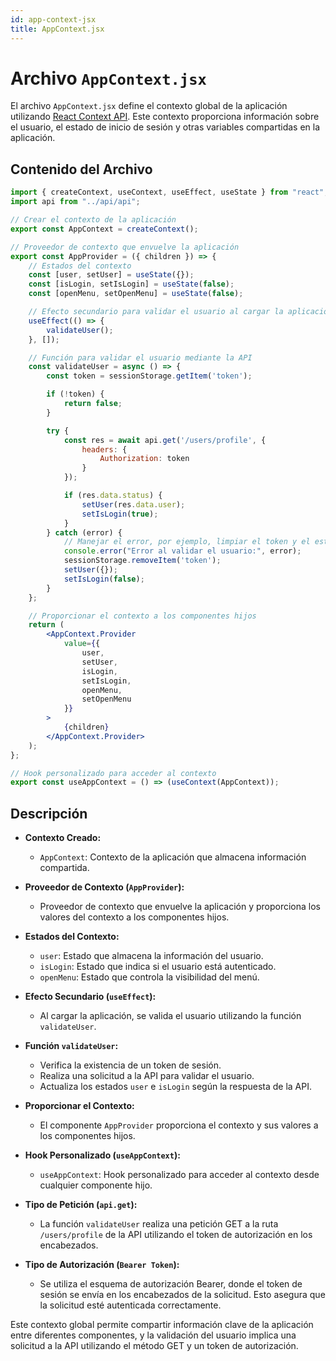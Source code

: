 ```yaml
---
id: app-context-jsx
title: AppContext.jsx
---
```


# Archivo `AppContext.jsx`

El archivo `AppContext.jsx` define el contexto global de la aplicación utilizando [React Context API](https://react.dev/reference/react/createContext). Este contexto proporciona información sobre el usuario, el estado de inicio de sesión y otras variables compartidas en la aplicación.

## Contenido del Archivo

```jsx
import { createContext, useContext, useEffect, useState } from "react";
import api from "../api/api";

// Crear el contexto de la aplicación
export const AppContext = createContext();

// Proveedor de contexto que envuelve la aplicación
export const AppProvider = ({ children }) => {
    // Estados del contexto
    const [user, setUser] = useState({});
    const [isLogin, setIsLogin] = useState(false);
    const [openMenu, setOpenMenu] = useState(false);

    // Efecto secundario para validar el usuario al cargar la aplicación
    useEffect(() => {
        validateUser();
    }, []);

    // Función para validar el usuario mediante la API
    const validateUser = async () => {
        const token = sessionStorage.getItem('token');

        if (!token) {
            return false;
        }

        try {
            const res = await api.get('/users/profile', {
                headers: {
                    Authorization: token
                }
            });

            if (res.data.status) {
                setUser(res.data.user);
                setIsLogin(true);
            }
        } catch (error) {
            // Manejar el error, por ejemplo, limpiar el token y el estado de inicio de sesión
            console.error("Error al validar el usuario:", error);
            sessionStorage.removeItem('token');
            setUser({});
            setIsLogin(false);
        }
    };

    // Proporcionar el contexto a los componentes hijos
    return (
        <AppContext.Provider
            value={{
                user,
                setUser,
                isLogin,
                setIsLogin,
                openMenu,
                setOpenMenu
            }}
        >
            {children}
        </AppContext.Provider>
    );
};

// Hook personalizado para acceder al contexto
export const useAppContext = () => (useContext(AppContext));
```

## Descripción

- **Contexto Creado:**
  - `AppContext`: Contexto de la aplicación que almacena información compartida.

- **Proveedor de Contexto (`AppProvider`):**
  - Proveedor de contexto que envuelve la aplicación y proporciona los valores del contexto a los componentes hijos.

- **Estados del Contexto:**
  - `user`: Estado que almacena la información del usuario.
  - `isLogin`: Estado que indica si el usuario está autenticado.
  - `openMenu`: Estado que controla la visibilidad del menú.

- **Efecto Secundario (`useEffect`):**
  - Al cargar la aplicación, se valida el usuario utilizando la función `validateUser`.

- **Función `validateUser`:**
  - Verifica la existencia de un token de sesión.
  - Realiza una solicitud a la API para validar el usuario.
  - Actualiza los estados `user` e `isLogin` según la respuesta de la API.

- **Proporcionar el Contexto:**
  - El componente `AppProvider` proporciona el contexto y sus valores a los componentes hijos.

- **Hook Personalizado (`useAppContext`):**
  - `useAppContext`: Hook personalizado para acceder al contexto desde cualquier componente hijo.

- **Tipo de Petición (`api.get`):**
  - La función `validateUser` realiza una petición GET a la ruta `/users/profile` de la API utilizando el token de autorización en los encabezados.

- **Tipo de Autorización (`Bearer Token`):**
  - Se utiliza el esquema de autorización Bearer, donde el token de sesión se envía en los encabezados de la solicitud. Esto asegura que la solicitud esté autenticada correctamente.

Este contexto global permite compartir información clave de la aplicación entre diferentes componentes, y la validación del usuario implica una solicitud a la API utilizando el método GET y un token de autorización.

